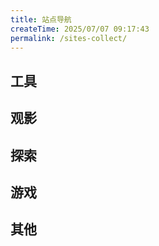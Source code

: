```yaml
---
title: 站点导航
createTime: 2025/07/07 09:17:43
permalink: /sites-collect/
---
```


## 工具

<CardGrid>
  <LinkCard title="Json在线解析" icon="material-icon-theme:json" href="https://json.sreio.com" />
  <LinkCard title="md2pdf" icon="catppuccin:markdown" href="https://md2pdf.sreio.com" />
  <LinkCard title="pdf2md" icon="material-icon-theme:pdf" href="https://pdf2md.morethan.io" />
  <LinkCard title="IT Tools" icon="streamline-stickies-color:lab-tools" href="https://it-tools.tech" />
  <LinkCard title="curl命令转换工具" icon="logos:curl" href="https://curlconverter.com" />
  <LinkCard title="图片压缩工具" icon="catppuccin:image" href="https://tinypng.com/" />
  <LinkCard title="VPN测速" icon="line-md:speed-loop" href="https://nodequality.com" />
  <LinkCard title="ckeyRun" icon="vscode-icons:file-type-appscript" href="https://ckey.run/" />
  <LinkCard title="在线文生图" icon="token-branded:imgnai" href="https://text2img.srrio.cc/" />
  <LinkCard title="订阅转换器" icon="icon-park:transform" href="https://sublink.srrio.cc/" />
</CardGrid>


## 观影

<CardGrid>
  <LinkCard title="TV" icon="icon-park:tv-one" href="https://tv.srrio.cc/" />
</CardGrid>

## 探索

<CardGrid>
  <LinkCard title="theme-plume主题" icon="icon-park:theme" href="https://theme-plume.vuejs.press/guide/intro/" />
  <LinkCard title="Emoji大全" icon="icon-park:message-emoji" href="https://emoji6.com/emojiall/" />
  <LinkCard title="iconify" icon="line-md:iconify1" href="https://icon-sets.iconify.design/" />
  <LinkCard title="Emoji表情站" icon="icon-park:game-emoji" href="https://emojicombo.net/zh" />
  <LinkCard title="免费在线拼图工具" icon="streamline-color:edit-image-photo-flat" href="https://img.ops-coffee.cn/photo/" />
  <LinkCard title="starHistory" icon="openmoji:star" href="https://www.star-history.com/" />
</CardGrid>


## 游戏

<CardGrid>
  <LinkCard title="俄罗斯方块" icon="streamline-freehand-color:video-game-tetris" href="https://binaryify.github.io/vue-tetris/?lan=zh" />
  <LinkCard title="烟花" icon="streamline-ultimate-color:fireworks-stick" href="https://bytesfly.github.io/blog/pages/fireworks.html" />
</CardGrid>

## 其他

<CardGrid>
  <LinkCard title="status" icon="streamline-kameleon-color:servers" href="https://status.srrio.cc/" />
  <LinkCard title="爪云" icon="streamline-kameleon-color:servers" href="https://console.run.claw.cloud/" />
  <LinkCard title="upstash" icon="devicon:redis" href="https://console.upstash.com/" />
</CardGrid>